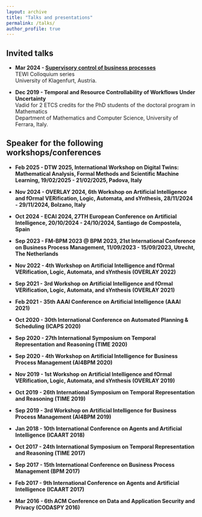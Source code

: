 ```yaml
---
layout: archive
title: "Talks and presentations"
permalink: /talks/
author_profile: true
---
```


## Invited talks

- **Mar 2024 - [Supervisory control of business processes](https://www.ftf.or.at/?p=8965)**<br/>TEWI Colloquium series<br/>University of Klagenfurt, Austria.

- **Dec 2019 - Temporal and Resource Controllability of Workflows Under Uncertainty**<br/>Vadid for 2 ETCS credits for the PhD students of the doctoral program in Mathematics<br/>Department of Mathematics and Computer Science, University of Ferrara, Italy.

## Speaker for the following workshops/conferences

- **Feb 2025 - DTW 2025, International Workshop on Digital Twins: Mathematical Analysis, Formal Methods and Scientific Machine Learning, 19/02/2025 - 21/02/2025, Padova, Italy**

- **Nov 2024 - OVERLAY 2024, 6th Workshop on Artificial Intelligence and fOrmal VERification, Logic,
Automata, and sYnthesis, 28/11/2024 - 29/11/2024, Bolzano, Italy**

- **Oct 2024 - ECAI 2024, 27TH European Conference on Artificial Intelligence, 20/10/2024 - 24/10/2024,
Santiago de Compostela, Spain**

- **Sep 2023 - FM-BPM 2023 @ BPM 2023, 21st International Conference on Business Process Management, 11/09/2023 - 15/09/2023, Utrecht, The Netherlands**

- **Nov 2022 - 4th Workshop on Artificial Intelligence and fOrmal VERification, Logic, Automata, and sYnthesis (OVERLAY 2022)**

- **Sep 2021 - 3rd Workshop on Artificial Intelligence and fOrmal VERification, Logic, Automata, and sYnthesis (OVERLAY 2021)**

- **Feb 2021 - 35th AAAI Conference on Artificial Intelligence (AAAI 2021)**

- **Oct 2020 - 30th International Conference on Automated Planning & Scheduling (ICAPS 2020)**

- **Sep 2020 - 27th International Symposium on Temporal Representation and Reasoning (TIME 2020)**

- **Sep 2020 - 4th Workshop on Artificial Intelligence for Business Process Management (AI4BPM 2020)**

- **Nov 2019 - 1st Workshop on Artificial Intelligence and fOrmal VERification, Logic, Automata, and sYnthesis (OVERLAY 2019)**

- **Oct 2019 - 26th International Symposium on Temporal Representation and Reasoning (TIME 2019)**

- **Sep 2019 - 3rd Workshop on Artificial Intelligence for Business Process Management (AI4BPM 2019)**

- **Jan 2018 - 10th International Conference on Agents and Artificial Intelligence (ICAART 2018)**

- **Oct 2017 -  24th International Symposium on Temporal Representation and Reasoning (TIME 2017)**

- **Sep 2017 - 15th International Conference on Business Process Management (BPM 2017)**

- **Feb 2017 - 9th International Conference on Agents and Artificial Intelligence (ICAART 2017)**

- **Mar 2016 - 6th ACM Conference on Data and Application Security and Privacy (CODASPY 2016)**
